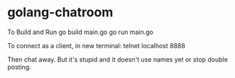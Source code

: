 # golang-chatroom

To Build and Run 
    go build main.go
    go run main.go

To connect as a client, in new terminal: 
    telnet localhost 8888

Then chat away. But it's stupid and it doesn't use names yet or stop double posting. 